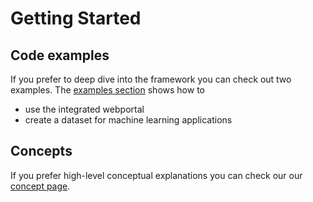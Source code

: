 # Getting Started

## Code examples
If you prefer to deep dive into the framework you can check out two examples. The [examples section](examples.md) shows how to

- use the integrated webportal
- create a dataset for machine learning applications

## Concepts
If you prefer high-level conceptual explanations you can check our our [concept page](concept.md). 
